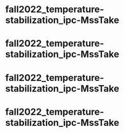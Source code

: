 # fall2022_temperature-stabilization_ipc-MssTake
# fall2022_temperature-stabilization_ipc-MssTake
# fall2022_temperature-stabilization_ipc-MssTake
# fall2022_temperature-stabilization_ipc-MssTake
